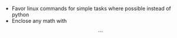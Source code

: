 - Favor linux commands for simple tasks where possible instead of python
- Enclose any math with $$...$$